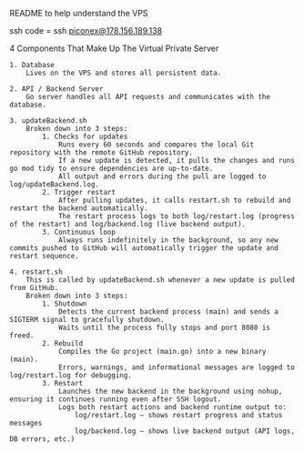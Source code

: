 README to help understand the VPS

ssh code = ssh piconex@178.156.189.138

4 Components That Make Up The Virtual Private Server

    1. Database
        Lives on the VPS and stores all persistent data.

    2. API / Backend Server
        Go server handles all API requests and communicates with the database.

    3. updateBackend.sh
        Broken down into 3 steps:
            1. Checks for updates
                Runs every 60 seconds and compares the local Git repository with the remote GitHub repository.
                If a new update is detected, it pulls the changes and runs go mod tidy to ensure dependencies are up-to-date.
                All output and errors during the pull are logged to log/updateBackend.log.
            2. Trigger restart
                After pulling updates, it calls restart.sh to rebuild and restart the backend automatically.
                The restart process logs to both log/restart.log (progress of the restart) and log/backend.log (live backend output).
            3. Continuous loop
                Always runs indefinitely in the background, so any new commits pushed to GitHub will automatically trigger the update and restart sequence.

    4. restart.sh
        This is called by updateBackend.sh whenever a new update is pulled from GitHub.
        Broken down into 3 steps:
            1. Shutdown
                Detects the current backend process (main) and sends a SIGTERM signal to gracefully shutdown.
                Waits until the process fully stops and port 8080 is freed.
            2. Rebuild
                Compiles the Go project (main.go) into a new binary (main).
                Errors, warnings, and informational messages are logged to log/restart.log for debugging.
            3. Restart
                Launches the new backend in the background using nohup, ensuring it continues running even after SSH logout.
                Logs both restart actions and backend runtime output to:
                    log/restart.log — shows restart progress and status messages
                    log/backend.log — shows live backend output (API logs, DB errors, etc.)
